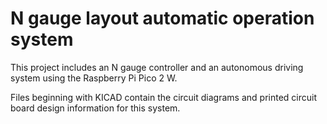 # N gauge layout automatic operation system

This project includes an N gauge controller and an autonomous driving system using the Raspberry Pi Pico 2 W.

Files beginning with KICAD contain the circuit diagrams and printed circuit board design information for this system.

